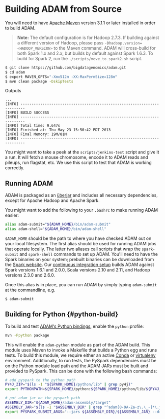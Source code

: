 # Building ADAM from Source

You will need to have [Apache Maven](http://maven.apache.org/) version 3.1.1 or later
installed in order to build ADAM.

> **Note:** The default configuration is for Hadoop 2.7.3. If building against a different
> version of Hadoop, please pass `-Dhadoop.version=<HADOOP_VERSION>` to the Maven command.
> ADAM will cross-build for both Spark 1.x and 2.x, but builds by default against Spark
> 1.6.3. To build for Spark 2, run the `./scripts/move_to_spark2.sh` script.

```bash
$ git clone https://github.com/bigdatagenomics/adam.git
$ cd adam
$ export MAVEN_OPTS="-Xmx512m -XX:MaxPermSize=128m"
$ mvn clean package -DskipTests
```
Outputs
```
...
[INFO] ------------------------------------------------------------------------
[INFO] BUILD SUCCESS
[INFO] ------------------------------------------------------------------------
[INFO] Total time: 9.647s
[INFO] Finished at: Thu May 23 15:50:42 PDT 2013
[INFO] Final Memory: 19M/81M
[INFO] ------------------------------------------------------------------------
```

You might want to take a peek at the `scripts/jenkins-test` script and give it a run. It will fetch a mouse chromosome, encode it to ADAM
reads and pileups, run flagstat, etc. We use this script to test that ADAM is working correctly.

## Running ADAM

ADAM is packaged as an [überjar](https://maven.apache.org/plugins/maven-shade-plugin/) and includes all necessary
dependencies, except for Apache Hadoop and Apache Spark. 

You might want to add the following to your `.bashrc` to make running ADAM easier:

```bash
alias adam-submit="${ADAM_HOME}/bin/adam-submit"
alias adam-shell="${ADAM_HOME}/bin/adam-shell"
```

`$ADAM_HOME` should be the path to where you have checked ADAM out on your local filesystem. 
The first alias should be used for running ADAM jobs that operate locally. The latter two aliases 
call scripts that wrap the `spark-submit` and `spark-shell` commands to set up ADAM. You'll need
to have the Spark binaries on your system; prebuilt binaries can be downloaded from the
[Spark website](http://spark.apache.org/downloads.html). Our [continuous integration setup](
https://amplab.cs.berkeley.edu/jenkins/job/ADAM/) builds ADAM against Spark versions 1.6.1 and 2.0.0,
Scala versions 2.10 and 2.11, and Hadoop versions 2.3.0 and 2.6.0.

Once this alias is in place, you can run ADAM by simply typing `adam-submit` at the commandline, e.g.

```bash
$ adam-submit
```

## Building for Python {#python-build}

To build and test [ADAM's Python bindings](#python), enable the `python`
profile:

```bash
mvn -Ppython package
```

This will enable the `adam-python` module as part of the ADAM build. This module
uses Maven to invoke a Makefile that builds a Python egg and runs tests. To
build this module, we require either an active [Conda](https://conda.io/) or
[virtualenv](https://virtualenv.pypa.io/en/stable/) environment. Additionally,
to run tests, the PySpark dependencies must be on the Python module load path
and the ADAM JARs must be built and provided to PySpark. This can be done with
the following bash commands:

```bash
# add pyspark to the python path
PY4J_ZIP="$(ls -1 "${SPARK_HOME}/python/lib" | grep py4j)"
export PYTHONPATH=${SPARK_HOME}/python:${SPARK_HOME}/python/lib/${PY4J_ZIP}:${PYTHONPATH}

# put adam jar on the pyspark path
ASSEMBLY_DIR="${ADAM_HOME}/adam-assembly/target"
ASSEMBLY_JAR="$(ls -1 "$ASSEMBLY_DIR" | grep "^adam[0-9A-Za-z\.\_-]*\.jar$" | grep -v javadoc | grep -v sources || true)"
export PYSPARK_SUBMIT_ARGS="--jars ${ASSEMBLY_DIR}/${ASSEMBLY_JAR} --driver-class-path ${ASSEMBLY_DIR}/${ASSEMBLY_JAR} pyspark-shell"
```